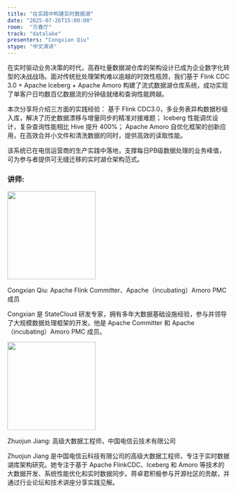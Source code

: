 ```yaml
---
title: "在实践中构建实时数据湖"
date: "2025-07-26T15:00:00"
room:  "万春厅"
track: "datalake"
presenters: "Congxian Qiu"
stype: "中文演讲"
---
```


在实时驱动业务决策的时代，高吞吐量数据湖仓库的架构设计已成为企业数字化转型的决战战场。面对传统批处理架构难以逾越的时效性瓶颈，我们基于 Flink CDC 3.0 + Apache Iceberg + Apache Amoro 构建了流式数据湖仓库系统，成功实现了单客户日均数百亿数据流的分钟级就绪和查询性能跨越。

本次分享将介绍三方面的实践经验：
基于 Flink CDC3.0，多业务表异构数据秒级入库，解决了历史数据漂移与增量同步的精准对接难题；
Iceberg 性能调优设计，复杂查询性能相比 Hive 提升 400%；
Apache Amoro 自优化框架的创新应用，在高效合并小文件和清洗数据的同时，提供高效的读取性能。

该系统已在电信运营商的生产实践中落地，支撑每日PB级数据处理的业务峰值，可为参与者提供可无缝迁移的实时湖仓架构范式。

### 讲师:

<img src="https://sessionize.com/image/25e4-400o400o1-9iGsggaDEwoFcYqGXtpqoM.jpg" width="200" /><br/>

Congxian Qiu: Apache Flink Committer、Apache（incubating）Amoro PMC 成员

Congxian 是 StateCloud 研发专家，拥有多年大数据基础设施经验，参与并领导了大规模数据处理框架的开发。他是 Apache Committer 和 Apache（incubating）Amoro PMC 成员。

<img src="https://sessionize.com/image/dd80-400o400o1-SKrNUnGVHC8xTrBeHtFLHN.jpg" width="200" /><br/>

Zhuojun Jiang: 高级大数据工程师，中国电信云技术有限公司

Zhuojun Jiang 是中国电信云科技有限公司的高级大数据工程师，专注于实时数据湖库架构研究。她专注于基于 Apache FlinkCDC、Iceberg 和 Amoro 等技术的大数据开发、系统性能优化和实时数据同步。蒋卓君积极参与开源社区的贡献，并通过行业论坛和技术讲座分享实践见解。
